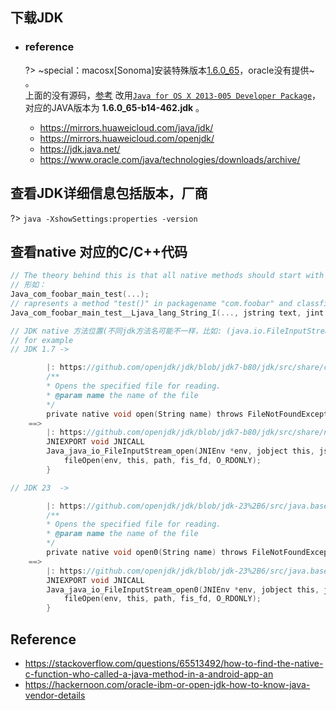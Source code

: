 ## 下载JDK

* ### reference

    ?> ~special：macosx[Sonoma]安装特殊版本[1.6.0_65](https://updates.cdn-apple.com/2019/cert/041-88384-20191011-3d8da658-dca4-4a5b-b67c-26e686876403/JavaForOSX.dmg)，oracle没有提供~ 。
    <br>上面的没有源码，[参考](https://stackoverflow.com/questions/4011002/java-eclipse-on-macosx-where-is-the-src-zip) 改用[`Java for OS X 2013-005 Developer Package`](https://developer.apple.com/download/all/?q=java)，对应的JAVA版本为 **1.6.0_65-b14-462.jdk** 。

    + https://mirrors.huaweicloud.com/java/jdk/
    + https://mirrors.huaweicloud.com/openjdk/
    + https://jdk.java.net/
    + https://www.oracle.com/java/technologies/downloads/archive/

## 查看JDK详细信息包括版本，厂商
?> `java -XshowSettings:properties -version`

## 查看native 对应的C/C++代码
```c
// The theory behind this is that all native methods should start with "Java_" and continue by the rest of package name.
// 形如：
Java_com_foobar_main_test(...);
// rapresents a method "test()" in packagename "com.foobar" and classfile "main". Overloaded methods could have their signature after the method name like:
Java_com_foobar_main_test__Ljava_lang_String_I(..., jstring text, jint integer);

// JDK native 方法位置(不同jdk方法名可能不一样，比如: (java.io.FileInputStream#open | open0)
// for example
// JDK 1.7 -> 

        |: https://github.com/openjdk/jdk/blob/jdk7-b80/jdk/src/share/classes/java/io/FileInputStream.java#L186
        /**
        * Opens the specified file for reading.
        * @param name the name of the file
        */
        private native void open(String name) throws FileNotFoundException;
    ==> 
        |: https://github.com/openjdk/jdk/blob/jdk7-b80/jdk/src/share/native/java/io/FileInputStream.c#L60C1-L60C34
        JNIEXPORT void JNICALL
        Java_java_io_FileInputStream_open(JNIEnv *env, jobject this, jstring path) {
            fileOpen(env, this, path, fis_fd, O_RDONLY);
        }

// JDK 23  -> 

        |: https://github.com/openjdk/jdk/blob/jdk-23%2B6/src/java.base/share/classes/java/io/FileInputStream.java#L203
        /**
        * Opens the specified file for reading.
        * @param name the name of the file
        */
        private native void open0(String name) throws FileNotFoundException;
    ==>
        |: https://github.com/openjdk/jdk/blob/jdk-23%2B6/src/java.base/share/native/libjava/FileInputStream.c#L60C1-L60C35
        JNIEXPORT void JNICALL
        Java_java_io_FileInputStream_open0(JNIEnv *env, jobject this, jstring path) {
            fileOpen(env, this, path, fis_fd, O_RDONLY);
        }
```

## Reference
* https://stackoverflow.com/questions/65513492/how-to-find-the-native-c-function-who-called-a-java-method-in-a-android-app-an
* https://hackernoon.com/oracle-ibm-or-open-jdk-how-to-know-java-vendor-details